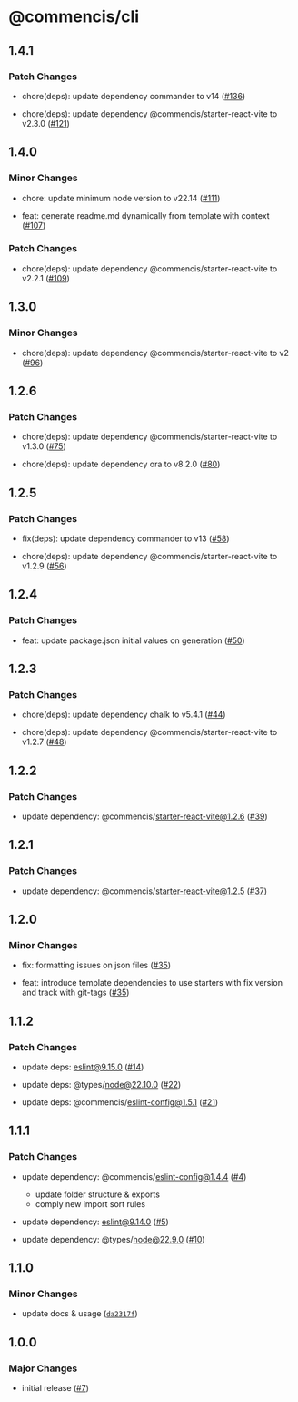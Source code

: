 # @commencis/cli

## 1.4.1

### Patch Changes

- chore(deps): update dependency commander to v14 ([#136](https://github.com/Commencis/cli/pull/136))

- chore(deps): update dependency @commencis/starter-react-vite to v2.3.0 ([#121](https://github.com/Commencis/cli/pull/121))

## 1.4.0

### Minor Changes

- chore: update minimum node version to v22.14 ([#111](https://github.com/Commencis/cli/pull/111))

- feat: generate readme.md dynamically from template with context ([#107](https://github.com/Commencis/cli/pull/107))

### Patch Changes

- chore(deps): update dependency @commencis/starter-react-vite to v2.2.1 ([#109](https://github.com/Commencis/cli/pull/109))

## 1.3.0

### Minor Changes

- chore(deps): update dependency @commencis/starter-react-vite to v2 ([#96](https://github.com/Commencis/cli/pull/96))

## 1.2.6

### Patch Changes

- chore(deps): update dependency @commencis/starter-react-vite to v1.3.0 ([#75](https://github.com/Commencis/cli/pull/75))

- chore(deps): update dependency ora to v8.2.0 ([#80](https://github.com/Commencis/cli/pull/80))

## 1.2.5

### Patch Changes

- fix(deps): update dependency commander to v13 ([#58](https://github.com/Commencis/cli/pull/58))

- chore(deps): update dependency @commencis/starter-react-vite to v1.2.9 ([#56](https://github.com/Commencis/cli/pull/56))

## 1.2.4

### Patch Changes

- feat: update package.json initial values on generation ([#50](https://github.com/Commencis/cli/pull/50))

## 1.2.3

### Patch Changes

- chore(deps): update dependency chalk to v5.4.1 ([#44](https://github.com/Commencis/cli/pull/44))

- chore(deps): update dependency @commencis/starter-react-vite to v1.2.7 ([#48](https://github.com/Commencis/cli/pull/48))

## 1.2.2

### Patch Changes

- update dependency: @commencis/starter-react-vite@1.2.6 ([#39](https://github.com/Commencis/cli/pull/39))

## 1.2.1

### Patch Changes

- update dependency: @commencis/starter-react-vite@1.2.5 ([#37](https://github.com/Commencis/cli/pull/37))

## 1.2.0

### Minor Changes

- fix: formatting issues on json files ([#35](https://github.com/Commencis/cli/pull/35))

- feat: introduce template dependencies to use starters with fix version and track with git-tags ([#35](https://github.com/Commencis/cli/pull/35))

## 1.1.2

### Patch Changes

- update deps: eslint@9.15.0 ([#14](https://github.com/Commencis/cli/pull/14))

- update deps: @types/node@22.10.0 ([#22](https://github.com/Commencis/cli/pull/22))

- update deps: @commencis/eslint-config@1.5.1 ([#21](https://github.com/Commencis/cli/pull/21))

## 1.1.1

### Patch Changes

- update dependency: @commencis/eslint-config@1.4.4 ([#4](https://github.com/Commencis/cli/pull/4))

  - update folder structure & exports
  - comply new import sort rules

- update dependency: eslint@9.14.0 ([#5](https://github.com/Commencis/cli/pull/5))

- update dependency: @types/node@22.9.0 ([#10](https://github.com/Commencis/cli/pull/10))

## 1.1.0

### Minor Changes

- update docs & usage ([`da2317f`](https://github.com/Commencis/cli/commit/da2317fb6cf2d438edb41838e0c143c98345644e))

## 1.0.0

### Major Changes

- initial release ([#7](https://github.com/Commencis/cli/pull/7))
